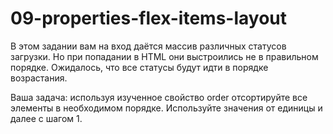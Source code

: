 # 09-properties-flex-items-layout

В этом задании вам на вход даётся массив различных статусов загрузки. Но при попадании в HTML они выстроились не в правильном порядке. Ожидалось, что все статусы будут идти в порядке возрастания.

Ваша задача: используя изученное свойство order отсортируйте все элементы в необходимом порядке. Используйте значения от единицы и далее с шагом 1.

